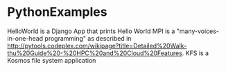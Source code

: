 PythonExamples
==============

HelloWorld is a Django App that prints Hello World
MPI is a "many-voices-in-one-head programming" as described in http://pytools.codeplex.com/wikipage?title=Detailed%20Walk-thu%20Guide%20-%20HPC%20and%20Cloud%20Features.
KFS is a Kosmos file system application